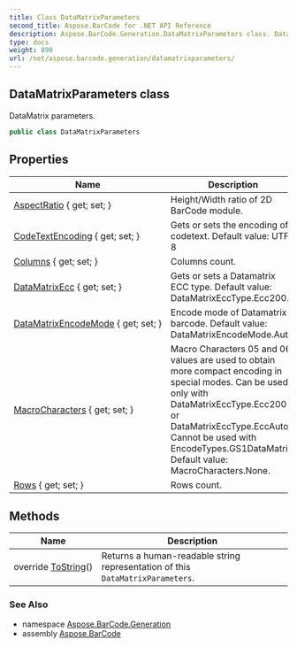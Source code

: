 ```yaml
---
title: Class DataMatrixParameters
second_title: Aspose.BarCode for .NET API Reference
description: Aspose.BarCode.Generation.DataMatrixParameters class. DataMatrix parameters
type: docs
weight: 890
url: /net/aspose.barcode.generation/datamatrixparameters/
---
```

## DataMatrixParameters class

DataMatrix parameters.

```csharp
public class DataMatrixParameters
```

## Properties

| Name | Description |
| --- | --- |
| [AspectRatio](../../aspose.barcode.generation/datamatrixparameters/aspectratio/) { get; set; } | Height/Width ratio of 2D BarCode module. |
| [CodeTextEncoding](../../aspose.barcode.generation/datamatrixparameters/codetextencoding/) { get; set; } | Gets or sets the encoding of codetext. Default value: UTF-8 |
| [Columns](../../aspose.barcode.generation/datamatrixparameters/columns/) { get; set; } | Columns count. |
| [DataMatrixEcc](../../aspose.barcode.generation/datamatrixparameters/datamatrixecc/) { get; set; } | Gets or sets a Datamatrix ECC type. Default value: DataMatrixEccType.Ecc200. |
| [DataMatrixEncodeMode](../../aspose.barcode.generation/datamatrixparameters/datamatrixencodemode/) { get; set; } | Encode mode of Datamatrix barcode. Default value: DataMatrixEncodeMode.Auto. |
| [MacroCharacters](../../aspose.barcode.generation/datamatrixparameters/macrocharacters/) { get; set; } | Macro Characters 05 and 06 values are used to obtain more compact encoding in special modes. Can be used only with DataMatrixEccType.Ecc200 or DataMatrixEccType.EccAuto. Cannot be used with EncodeTypes.GS1DataMatrix Default value: MacroCharacters.None. |
| [Rows](../../aspose.barcode.generation/datamatrixparameters/rows/) { get; set; } | Rows count. |

## Methods

| Name | Description |
| --- | --- |
| override [ToString](../../aspose.barcode.generation/datamatrixparameters/tostring/)() | Returns a human-readable string representation of this `DataMatrixParameters`. |

### See Also

* namespace [Aspose.BarCode.Generation](../../aspose.barcode.generation/)
* assembly [Aspose.BarCode](../../)


